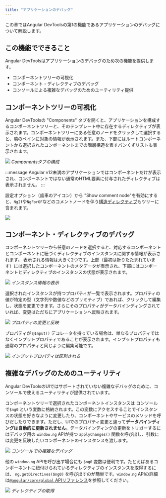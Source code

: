 ```yaml
---
title: "アプリケーションのデバッグ"
---
```


この章ではAngular DevToolsの第1の機能であるアプリケーションのデバッグについて解説します。

## この機能でできること

Angular DevToolsはアプリケーションのデバッグのため次の機能を提供します。

- コンポーネントツリーの可視化
- コンポーネント・ディレクティブのデバッグ
- コンソールによる複雑なデバッグのためのユーティリティ提供

## コンポーネントツリーの可視化

Angular DevToolsの "Components" タブを開くと、アプリケーションを構成するコンポーネントツリーと、そのテンプレート中に存在するディレクティブが表示されます。コンポーネントツリーにある任意のノードをクリックして選択すると、隣のペインに対象の情報が表示されます。また、下部にはルートコンポーネントから選択されたコンポーネントまでの階層構造を表すパンくずリストも表示されます。

![](https://storage.googleapis.com/zenn-user-upload/kf1a4gneyycqccl0cbgmj8eaf9cn)
*Componentsタブの構成*

:::message
Angular v12未満のアプリケーションではコンポーネントだけが表示され、コンポーネントではない通常のHTML要素に付与されたディレクティブは表示されません。
:::

設定オプション（歯車のアイコン）から "Show comment node"を有効にすると、`NgIf`や`NgForOF`などのコメントノードを伴う[構造ディレクティブ](https://angular.jp/guide/structural-directives)もツリーに含まれます。

![](https://storage.googleapis.com/zenn-user-upload/ncm7ldtjj3fbot9cy8xvp1q3qwzf)

## コンポーネント・ディレクティブのデバッグ

コンポーネントツリーから任意のノードを選択すると、対応するコンポーネントとコンポーネントに紐づくディレクティブのインスタンスに関する情報が表示されます。
表示される情報は大きく2つです。上部（最初は折りたたまれています）には選択したコンポーネントのメタデータが表示され、下部にはコンポーネントとディレクティブのインスタンスの状態が表示されます。

![](https://storage.googleapis.com/zenn-user-upload/2syzildfjncv5i87f9js86jwv7s7)
*インスタンス情報の表示*

選択されたインスタンスが持つプロパティが一覧で表示されます。プロパティの値が特定の型（文字列や数値などのプリミティブ）であれば、クリックして編集し、状態を変更できます。さらにそのプロパティがデータバインディングされていれば、変更はただちにアプリケーションへ反映されます。

![](https://i.gyazo.com/4e7d51757c843408f76d20e8df041f63.gif)
*プロパティの変更と反映*

プロパティが `@Input()` デコレータを持っている場合は、単なるプロパティではなくインプットプロパティであることが表示されます。インプットプロパティも通常のプロパティと同じように編集可能です。

![](https://storage.googleapis.com/zenn-user-upload/461m4bv3im14uz1za5gxw346oy8i)
*インプットプロパティは区別される*

## 複雑なデバッグのためのユーティリティ

Angular DevToolsのUIではサポートされていない複雑なデバッグのために、コンソールで使えるユーティリティが提供されています。

コンポーネントツリーで選択されたコンポーネントインスタンスは コンソールで`$ng0` という変数に格納されます。この変数にアクセスすることでインスタンスの状態を好きなように変更したり、コンポーネントやサービスのメソッドを呼びだしたりできます。ただし、UIでのプロパティ変更と違って**データバインディングは自動的に更新されません**。データバインディングの更新をトリガーするにはデバッグ用の `window.ng` APIが持つ `applyChanges()` 関数を呼び出し、引数には変更を反映したいコンポーネントのインスタンスを渡します。

![](https://i.gyazo.com/133609b853862546a2eac1a277d97162.gif)
*コンソールでの複雑なデバッグ*

他の `window.ng` APIを呼び出す場合にも `$ng0` 変数は便利です。たとえばあるコンポーネントに紐付けられているディレクティブのインスタンスを取得するには、 `ng.getDirectives($ng0)` を呼び出すのが簡単です。`window.ng` APIの詳細は[`@angular/core/global` APIリファレンス](https://angular.io/api/core/global)を参照してください。

![](https://storage.googleapis.com/zenn-user-upload/fcht4yxr49xf6vozzntwtyxu54dn)
*ディレクティブの取得*

